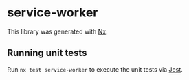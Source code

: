 # service-worker

This library was generated with [Nx](https://nx.dev).

## Running unit tests

Run `nx test service-worker` to execute the unit tests via [Jest](https://jestjs.io).
